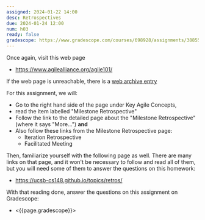 ```yaml
---
assigned: 2024-01-22 14:00
desc: Retrospectives
due: 2024-01-24 12:00
num: h03
ready: false
gradescope: https://www.gradescope.com/courses/698928/assignments/3885574
---
```



Once again, visit this web page

* <https://www.agilealliance.org/agile101/>

If the web page is unreachable, there is a [web archive entry](https://web.archive.org/web/20200104185532/https://www.agilealliance.org/agile101/)

For this assignment, we will:
* Go to the right hand side of the page under Key Agile Concepts,
* read the item labelled "Milestone Retrospective"
* Follow the link to the detailed page about the "Milestone Retrospective" (where it says "More...") **and**
* Also follow these links from the Milestone Retrospective page:
   * Iteration Retrospective
   * Facilitated Meeting

Then, familiarize yourself with the following page as well.  There are many links on that page, and it won't be necessary to follow and read all of them, but you will need some of them to answer the questions on this homework:

* <https://ucsb-cs148.github.io/topics/retros/>

With that reading done, answer the questions on this assignment on Gradescope:

* <{{page.gradescope}}>
